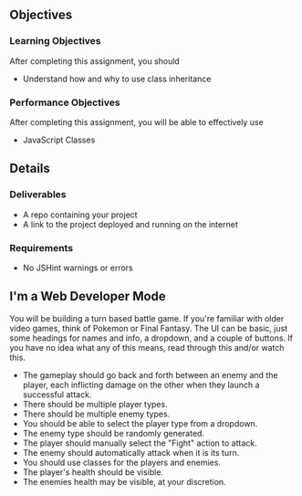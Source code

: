 ## Objectives
### Learning Objectives
After completing this assignment, you should
- Understand how and why to use class inheritance

### Performance Objectives
After completing this assignment, you will be able to effectively use
- JavaScript Classes

## Details
### Deliverables
- A repo containing your project
- A link to the project deployed and running on the internet
### Requirements
- No JSHint warnings or errors

## I'm a Web Developer Mode
You will be building a turn based battle game. If you're familiar with older video games, think of Pokemon or Final Fantasy. The UI can be basic, just some headings for names and info, a dropdown, and a couple of buttons. If you have no idea what any of this means, read through this and/or watch this.

- The gameplay should go back and forth between an enemy and the player, each inflicting damage on the other when they launch a successful attack.
- There should be multiple player types.
- There should be multiple enemy types.
- You should be able to select the player type from a dropdown.
- The enemy type should be randomly generated.
- The player should manually select the "Fight" action to attack.
- The enemy should automatically attack when it is its turn.
- You should use classes for the players and enemies.
- The player's health should be visible.
- The enemies health may be visible, at your discretion.
